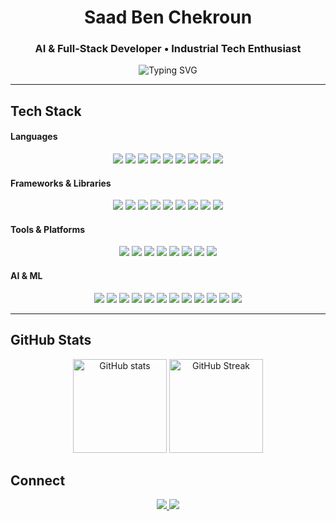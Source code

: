 <h1 align="center">Saad Ben Chekroun</h1>
<h3 align="center">AI & Full-Stack Developer • Industrial Tech Enthusiast</h3>

<p align="center">
  <img src="https://readme-typing-svg.demolab.com?font=Fira+Code&duration=3000&pause=1000&center=true&vCenter=true&width=435&lines=Conversational+AI+%F0%9F%A7%A3;AI-Accounting+Agents+%F0%9F%94%8A;AI+Industrial+Automation+%F0%9F%93%88;Large+Scale+AI+Agents+%F0%9F%9B%BD%EF%B8%8F" alt="Typing SVG" />
</p>

---

## Tech Stack

#### Languages
<p align="center">
  <img src="https://img.shields.io/badge/JavaScript-000000?style=for-the-badge&logo=javascript&logoColor=F7DF1E"/>
  <img src="https://img.shields.io/badge/TypeScript-000000?style=for-the-badge&logo=typescript&logoColor=3178C6"/>
  <img src="https://img.shields.io/badge/Python-000000?style=for-the-badge&logo=python&logoColor=3776AB"/>
  <img src="https://img.shields.io/badge/C-000000?style=for-the-badge&logo=c&logoColor=A8B9CC"/>
  <img src="https://img.shields.io/badge/Matlab-000000?style=for-the-badge&logo=MathWorks&logoColor=orange"/>
  <img src="https://img.shields.io/badge/SQL-000000?style=for-the-badge&logo=postgresql&logoColor=white"/>
  <img src="https://img.shields.io/badge/Excel_VBA-000000?style=for-the-badge&logo=microsoft-excel&logoColor=green"/>
  <img src="https://img.shields.io/badge/HTML-000000?style=for-the-badge&logo=html5&logoColor=E34F26"/>
  <img src="https://img.shields.io/badge/CSS-000000?style=for-the-badge&logo=css3&logoColor=1572B6"/>
</p>

#### Frameworks & Libraries
<p align="center">
  <img src="https://img.shields.io/badge/React.js-000000?style=for-the-badge&logo=react&logoColor=61DAFB"/>
  <img src="https://img.shields.io/badge/Next.js-000000?style=for-the-badge&logo=nextdotjs&logoColor=white"/>
  <img src="https://img.shields.io/badge/Node.js-000000?style=for-the-badge&logo=nodedotjs&logoColor=339933"/>
  <img src="https://img.shields.io/badge/Express.js-000000?style=for-the-badge&logo=express&logoColor=white"/>
  <img src="https://img.shields.io/badge/Tailwind_CSS-000000?style=for-the-badge&logo=tailwind-css&logoColor=38B2AC"/>
  <img src="https://img.shields.io/badge/Chakra_UI-000000?style=for-the-badge&logo=chakraui&logoColor=319795"/>
  <img src="https://img.shields.io/badge/ShadCN_UI-000000?style=for-the-badge&logo=vercel&logoColor=white"/>
  <img src="https://img.shields.io/badge/Streamlit-000000?style=for-the-badge&logo=streamlit&logoColor=FF4B4B"/>
  <img src="https://img.shields.io/badge/FastAPI-000000?style=for-the-badge&logo=fastapi&logoColor=009688"/>
</p>

#### Tools & Platforms
<p align="center">
  <img src="https://img.shields.io/badge/Linux-000000?style=for-the-badge&logo=linux&logoColor=FCC624"/>
  <img src="https://img.shields.io/badge/CATIA-000000?style=for-the-badge&logo=dassaultsystemes&logoColor=white"/>
  <img src="https://img.shields.io/badge/MagicDraw-000000?style=for-the-badge&logo=data&logoColor=white"/>
  <img src="https://img.shields.io/badge/SysML-000000?style=for-the-badge&logo=model&logoColor=white"/>
  <img src="https://img.shields.io/badge/Proteus-000000?style=for-the-badge&logo=proteus&logoColor=white"/>
  <img src="https://img.shields.io/badge/Microsoft_Office-000000?style=for-the-badge&logo=microsoft-office&logoColor=D83B01"/>
  <img src="https://img.shields.io/badge/Asterisk-000000?style=for-the-badge&logo=asterisk&logoColor=FF9900"/>
  <img src="https://img.shields.io/badge/Drizzle_ORM-000000?style=for-the-badge&logo=drizzle&logoColor=white"/>
</p>

#### AI & ML

<p align="center">
  <img src="https://img.shields.io/badge/OpenAI-000000?style=for-the-badge&logo=openai&logoColor=white"/>
  <img src="https://img.shields.io/badge/Mistral_AI-000000?style=for-the-badge&logoColor=orange"/>
  <img src="https://img.shields.io/badge/HuggingFace-000000?style=for-the-badge&logo=huggingface&logoColor=FFD21F"/>
  <img src="https://img.shields.io/badge/Transformers-000000?style=for-the-badge&logo=transformers&logoColor=white"/>
  <img src="https://img.shields.io/badge/Keras-000000?style=for-the-badge&logo=keras&logoColor=D00000"/>
  <img src="https://img.shields.io/badge/Numpy-000000?style=for-the-badge&logo=numpy&logoColor=013243"/>
  <img src="https://img.shields.io/badge/Pandas-000000?style=for-the-badge&logo=pandas&logoColor=150458"/>
  <img src="https://img.shields.io/badge/Scikit--Learn-000000?style=for-the-badge&logo=scikitlearn&logoColor=F7931E"/>
  <img src="https://img.shields.io/badge/PCA/KMeans/SGD/CNNs/LSTMs/RNNs-000000?style=for-the-badge&logo=python&logoColor=white"/>
  <img src="https://img.shields.io/badge/Unsloth-000000?style=for-the-badge&logoColor=white"/>
  <img src="https://img.shields.io/badge/LoRA-000000?style=for-the-badge&logoColor=white"/>
  <img src="https://img.shields.io/badge/Local_Models-000000?style=for-the-badge&logo=server&logoColor=white"/>
</p>

---

## GitHub Stats

<p align="center">
  <img src="https://github-readme-stats.vercel.app/api?username=saadbenchekroun&show_icons=true&theme=github_dark" alt="GitHub stats" height="150"/>
  <img src="https://github-readme-streak-stats.herokuapp.com/?user=saadbenchekroun&theme=github-dark&hide_border=true" alt="GitHub Streak" height="150"/>
</p>

## Connect

<p align="center">
  <a href="https://www.linkedin.com/in/saad-ben-chekroun/" target="_blank">
    <img src="https://img.shields.io/badge/LinkedIn-blue?style=for-the-badge&logo=linkedin&logoColor=white"/>
  </a>
  <a href="mailto:saadbenchekrun@gmail.com">
    <img src="https://img.shields.io/badge/Gmail-D14836?style=for-the-badge&logo=gmail&logoColor=white"/>
  </a>
</p>
